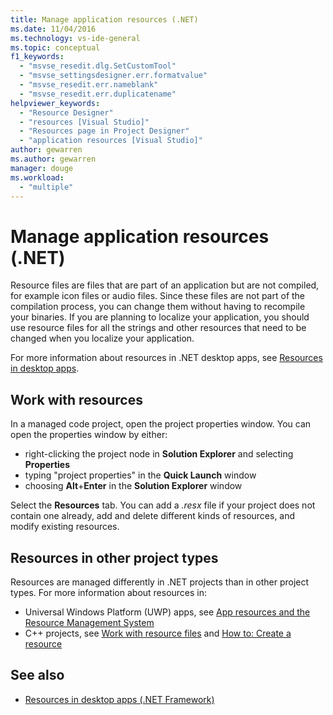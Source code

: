 ```yaml
---
title: Manage application resources (.NET)
ms.date: 11/04/2016
ms.technology: vs-ide-general
ms.topic: conceptual
f1_keywords:
  - "msvse_resedit.dlg.SetCustomTool"
  - "msvse_settingsdesigner.err.formatvalue"
  - "msvse_resedit.err.nameblank"
  - "msvse_resedit.err.duplicatename"
helpviewer_keywords:
  - "Resource Designer"
  - "resources [Visual Studio]"
  - "Resources page in Project Designer"
  - "application resources [Visual Studio]"
author: gewarren
ms.author: gewarren
manager: douge
ms.workload:
  - "multiple"
---
```

# Manage application resources (.NET)

Resource files are files that are part of an application but are not compiled, for example icon files or audio files. Since these files are not part of the compilation process, you can change them without having to recompile your binaries. If you are planning to localize your application, you should use resource files for all the strings and other resources that need to be changed when you localize your application.

For more information about resources in .NET desktop apps, see [Resources in desktop apps](/dotnet/framework/resources/index).

## Work with resources

In a managed code project, open the project properties window. You can open the properties window by either:

- right-clicking the project node in **Solution Explorer** and selecting **Properties**
- typing "project properties" in the **Quick Launch** window
- choosing **Alt**+**Enter** in the **Solution Explorer** window

Select the **Resources** tab. You can add a *.resx* file if your project does not contain one already, add and delete different kinds of resources, and modify existing resources.

## Resources in other project types

Resources are managed differently in .NET projects than in other project types. For more information about resources in:

- Universal Windows Platform (UWP) apps, see [App resources and the Resource Management System](/windows/uwp/app-resources/)
- C++ projects, see [Work with resource files](/cpp/windows/working-with-resource-files) and [How to: Create a resource](/cpp/windows/how-to-create-a-resource)

## See also

- [Resources in desktop apps (.NET Framework)](/dotnet/framework/resources/index)
